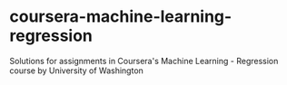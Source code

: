 # coursera-machine-learning-regression
Solutions for assignments in Coursera's Machine Learning - Regression course by University of Washington
